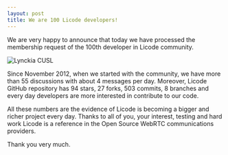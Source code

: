 ```yaml
--- 
layout: post 
title: We are 100 Licode developers!
--- 
```


We are very happy to announce that today we have processed the membership request of the 100th developer in Licode community.

![Lynckia CUSL](../licode/assets/img/licode.png)

Since November 2012, when we started with the community, we have more than 55 discussions with about 4 messages per day. Moreover, Licode GitHub repository has 94 stars, 27 forks, 503 commits, 8 branches and every day developers are more interested in contribute to our code.  

All these numbers are the evidence of Licode is becoming a bigger and richer project every day. Thanks to all of you, your interest, testing and hard work Licode is a reference in the Open Source WebRTC communications providers.

Thank you very much.
